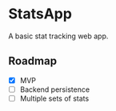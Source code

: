 # StatsApp

A basic stat tracking web app.

## Roadmap

- [x] MVP
- [ ] Backend persistence
- [ ] Multiple sets of stats
